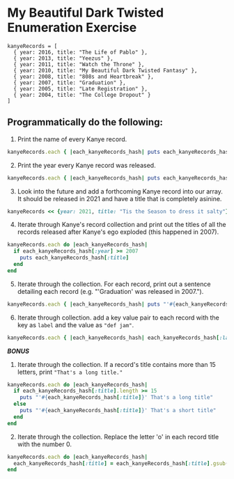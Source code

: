 # My Beautiful Dark Twisted Enumeration Exercise

```
kanyeRecords = [
  { year: 2016, title: "The Life of Pablo" },
  { year: 2013, title: "Yeezus" },
  { year: 2011, title: "Watch the Throne" },
  { year: 2010, title: "My Beautiful Dark Twisted Fantasy" },
  { year: 2008, title: "808s and Heartbreak" },
  { year: 2007, title: "Graduation" },
  { year: 2005, title: "Late Registration" },
  { year: 2004, title: "The College Dropout" }
]
```


## Programmatically do the following:

1. Print the name of every Kanye record.

```ruby
kanyeRecords.each { |each_kanyeRecords_hash| puts each_kanyeRecords_hash[:title] }
```

2. Print the year every Kanye record was released.

```ruby
kanyeRecords.each { |each_kanyeRecords_hash| puts each_kanyeRecords_hash[:year] }
```

3. Look into the future and add a forthcoming Kanye record into our array. It should be released in 2021 and have a title that is completely asinine.

```ruby
kanyeRecords << {year: 2021, title: "Tis the Season to dress it salty"}
```

4. Iterate through Kanye's record collection and print out the titles of all the records released after Kanye's ego exploded (this happened in 2007).

```ruby
kanyeRecords.each do |each_kanyeRecords_hash|
  if each_kanyeRecords_hash[:year] >= 2007
    puts each_kanyeRecords_hash[:title]
  end
end
```

5. Iterate through the collection. For each record, print out a sentence detailing each record (e.g. "'Graduation' was released in 2007.").

```ruby
kanyeRecords.each { |each_kanyeRecords_hash| puts "'#{each_kanyeRecords_hash[:title]} was released in #{each_kanyeRecords_hash[:year]}" }
```

6. Iterate through collection. add a key value pair to each record with the key as `label` and the value as `"def jam"`.

```ruby
kanyeRecords.each { |each_kanyeRecords_hash| each_kanyeRecords_hash[:label] = "def jam" }
```

***BONUS***

1. Iterate through the collection. If a record's title contains more than 15 letters, print `"That's a long title."`

```ruby
kanyeRecords.each do |each_kanyeRecords_hash|
  if each_kanyeRecords_hash[:title].length >= 15
    puts "'#{each_kanyeRecords_hash[:title]}' That's a long title"
  else
    puts "'#{each_kanyeRecords_hash[:title]}' That's a short title"
  end
end
```

2. Iterate through the collection. Replace the letter 'o' in each record title with the number 0.

```ruby
kanyeRecords.each do |each_kanyeRecords_hash|
  each_kanyeRecords_hash[:title] = each_kanyeRecords_hash[:title].gsub('o', '0')
end
```